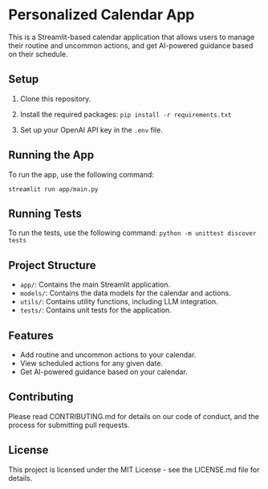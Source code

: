 # Personalized Calendar App

This is a Streamlit-based calendar application that allows users to manage their routine and uncommon actions, and get AI-powered guidance based on their schedule.

## Setup

1. Clone this repository.
2. Install the required packages:
`pip install -r requirements.txt`


3. Set up your OpenAI API key in the `.env` file.

## Running the App

To run the app, use the following command:

`streamlit run app/main.py`


## Running Tests

To run the tests, use the following command:
`python -m unittest discover tests`


## Project Structure

- `app/`: Contains the main Streamlit application.
- `models/`: Contains the data models for the calendar and actions.
- `utils/`: Contains utility functions, including LLM integration.
- `tests/`: Contains unit tests for the application.

## Features

- Add routine and uncommon actions to your calendar.
- View scheduled actions for any given date.
- Get AI-powered guidance based on your calendar.

## Contributing

Please read CONTRIBUTING.md for details on our code of conduct, and the process for submitting pull requests.

## License

This project is licensed under the MIT License - see the LICENSE.md file for details.